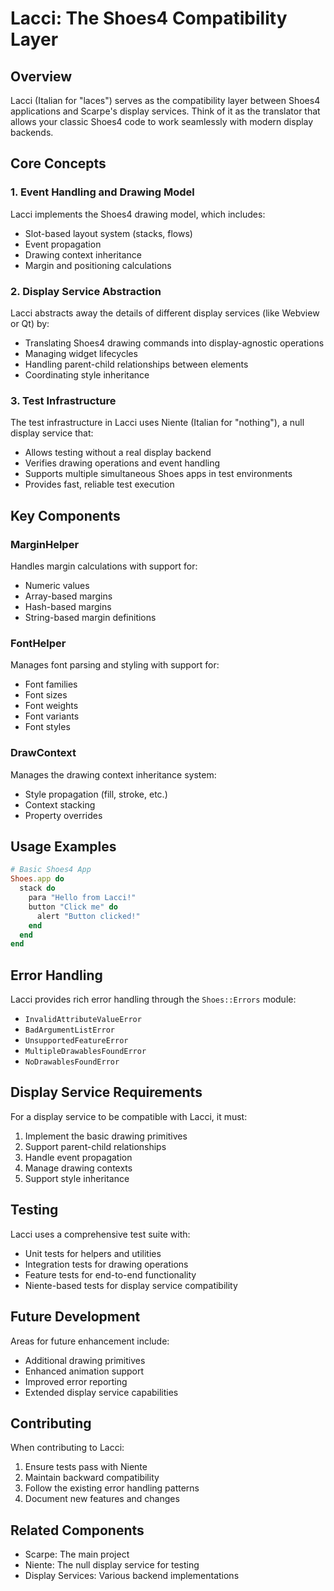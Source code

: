 # Lacci: The Shoes4 Compatibility Layer

## Overview

Lacci (Italian for "laces") serves as the compatibility layer between Shoes4 applications and Scarpe's display services. Think of it as the translator that allows your classic Shoes4 code to work seamlessly with modern display backends.

## Core Concepts

### 1. Event Handling and Drawing Model

Lacci implements the Shoes4 drawing model, which includes:
- Slot-based layout system (stacks, flows)
- Event propagation
- Drawing context inheritance
- Margin and positioning calculations

### 2. Display Service Abstraction

Lacci abstracts away the details of different display services (like Webview or Qt) by:
- Translating Shoes4 drawing commands into display-agnostic operations
- Managing widget lifecycles
- Handling parent-child relationships between elements
- Coordinating style inheritance

### 3. Test Infrastructure

The test infrastructure in Lacci uses Niente (Italian for "nothing"), a null display service that:
- Allows testing without a real display backend
- Verifies drawing operations and event handling
- Supports multiple simultaneous Shoes apps in test environments
- Provides fast, reliable test execution

## Key Components

### MarginHelper
Handles margin calculations with support for:
- Numeric values
- Array-based margins
- Hash-based margins
- String-based margin definitions

### FontHelper
Manages font parsing and styling with support for:
- Font families
- Font sizes
- Font weights
- Font variants
- Font styles

### DrawContext
Manages the drawing context inheritance system:
- Style propagation (fill, stroke, etc.)
- Context stacking
- Property overrides

## Usage Examples

```ruby
# Basic Shoes4 App
Shoes.app do
  stack do
    para "Hello from Lacci!"
    button "Click me" do
      alert "Button clicked!"
    end
  end
end
```

## Error Handling

Lacci provides rich error handling through the `Shoes::Errors` module:
- `InvalidAttributeValueError`
- `BadArgumentListError`
- `UnsupportedFeatureError`
- `MultipleDrawablesFoundError`
- `NoDrawablesFoundError`

## Display Service Requirements

For a display service to be compatible with Lacci, it must:
1. Implement the basic drawing primitives
2. Support parent-child relationships
3. Handle event propagation
4. Manage drawing contexts
5. Support style inheritance

## Testing

Lacci uses a comprehensive test suite with:
- Unit tests for helpers and utilities
- Integration tests for drawing operations
- Feature tests for end-to-end functionality
- Niente-based tests for display service compatibility

## Future Development

Areas for future enhancement include:
- Additional drawing primitives
- Enhanced animation support
- Improved error reporting
- Extended display service capabilities

## Contributing

When contributing to Lacci:
1. Ensure tests pass with Niente
2. Maintain backward compatibility
3. Follow the existing error handling patterns
4. Document new features and changes

## Related Components

- Scarpe: The main project
- Niente: The null display service for testing
- Display Services: Various backend implementations
